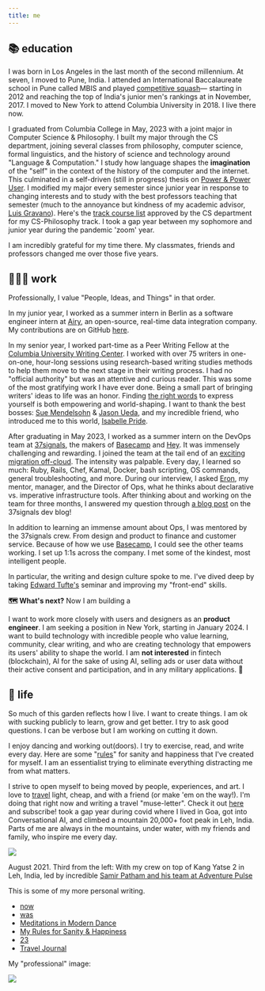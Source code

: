 ```yaml
---
title: me
---
```

## 📚 education
I was born in Los Angeles in the last month of the second millennium. At seven, I moved to Pune, India. I attended an International Baccalaureate school in Pune called MBIS and played [competitive squash](https://youtu.be/BZ3n9XHfAy8?t=1637)— starting in 2012 and reaching the top of India's junior men's rankings at in November, 2017. I moved to New York to attend Columbia University in 2018. I live there now.

I graduated from Columbia College in May, 2023 with a joint major in Computer Science & Philosophy. I built my major through the CS department, joining several classes from philosophy, computer science, formal linguistics, and the history of science and technology around "Language & Computation." I study how language shapes the **imagination** of the "self"  in the context of the history of the computer and the internet. This culminated in a self-driven (still in progress) thesis on [Power & Power User](digital-garden/technology/Independent%20Study/Power%20&%20Power%20User%20-%20Prospectus.md). I modified my major every semester since junior year in response to changing interests and to study with the best professors teaching that semester (much to the annoyance but kindness of my academic advisor, [Luis Gravano]()). Here's the [track course list](media/columbia-cs-track.pdf) approved by the CS department for my CS-Philosophy track. I took a gap year between my sophomore and junior year during the pandemic 'zoom' year.

I am incredibly grateful for my time there. My classmates, friends and professors changed me over those five years. 

## 🧑🏽‍💻 work
Professionally, I value "People, Ideas, and Things" in that order. 

In my junior year, I worked as a summer intern in Berlin as a software engineer intern at [Airy](https://airy.co/), an open-source, real-time data integration company. My contributions are on GitHub [here](https://github.com/airyhq/airy/pulls?q=is%3Aclosed+author%3Aarmanjindal). 

In my senior year, I worked part-time as a Peer Writing Fellow at the [Columbia University Writing Center](https://www.college.columbia.edu/core/node/4083).  I worked with over 75 writers in one-on-one, hour-long sessions using research-based writing studies methods to help them move to the next stage in their writing process. I had no "official authority" but was an attentive and curious reader. This was some of the most gratifying work I have ever done. Being a small part of bringing writers' ideas to life was an honor. Finding [the right words](digital-garden/philosophy/Jugaad%20and%20the%20Power%20of%20the%20Right%20Word.md) to express yourself is both empowering and world-shaping. I want to thank the best bosses: [Sue Mendelsohn](https://english.columbia.edu/content/sue-mendelsohn) & [Jason Ueda](https://www.college.columbia.edu/core/uwp/writing-center/consultants#JasonU), and my incredible friend, who introduced me to this world, [Isabelle Pride](https://www.linkedin.com/in/isabellepride/).

After graduating in May 2023, I worked as a summer intern on the DevOps team at [37signals](https://37signals.com/), the makers of [Basecamp](https://basecamp.com/) and [Hey](https://www.hey.com/).  It was immensely challenging and rewarding. I joined the team at the tail end of an [exciting migration off-cloud](https://basecamp.com/cloud-exit). The intensity was palpable. Every day, I learned so much: Ruby, Rails, Chef, Kamal, Docker, bash scripting, OS commands, general troubleshooting, and more. During our interview, I asked [Eron](https://dev.37signals.com/author/eron/), my mentor, manager, and the Director of Ops, what he thinks about declarative vs. imperative infrastructure tools. After thinking about and working on the team for three months, I answered my question through [a blog post](https://dev.37signals.com/leaning-imperative/) on the 37signals dev blog!

In addition to learning an immense amount about Ops, I was mentored by the 37signals crew. From design and product to finance and customer service. Because of how we use [Basecamp](https://basecamp.com/), I could see the other teams working. I set up 1:1s across the company. I met some of the kindest, most intelligent people. 

In particular, the writing and design culture spoke to me. I've dived deep by taking [Edward Tufte's](https://www.edwardtufte.com/tufte/) seminar and improving my "front-end" skills. 

**🗺️ What's next?**
Now I am building a 

I want to work more closely with users and designers as an **product engineer**. I am seeking a position in New York, starting in January 2024. I want to build technology with incredible people who value learning, community, clear writing, and who are creating technology that empowers its users' ability to shape the world. I am **not interested** in fintech (blockchain), AI for the sake of using AI, selling ads or user data without their active consent and participation, and in any military applications. 🙏 
## 🚀 life
So much of this garden reflects how I live. I want to create things. I am ok with sucking publicly to learn, grow and get better. I try to ask good questions. I can be verbose but I am working on cutting it down. 

I enjoy dancing and working out(doors). I try to exercise, read, and write every day. Here are some "[rules](digital-garden/My%20Rules%20for%20Sanity%20&%20Happiness.md)" for sanity and happiness that I've created for myself. I am an essentialist trying to eliminate everything distracting me from what matters. 

I strive to open myself to being moved by people, experiences, and art. I love to [travel](digital-garden/travel%20and%20life%20journal/Travel.md) light, cheap, and with a friend (or make 'em on the way!). I'm doing that right now and writing a travel "muse-letter". Check it out [here](https://world.hey.com/arman.jindal) and subscribe! took a gap year during covid where I lived in Goa, got into Conversational AI, and  climbed a mountain 20,000+ foot peak in Leh, India. Parts of me are always in the mountains, under water, with my friends and family, who inspire me every day. 


![](media/kang-yatse.jpg)

August 2021. Third from the left: With my crew on top of Kang Yatse 2 in Leh, India, led by incredible [Samir Patham and his team at Adventure Pulse](https://adventure-pulse.com/)

This is some of my more personal writing.
- [now](digital-garden/now.md)
- [was](digital-garden/was.md)
- [Meditations in Modern Dance](digital-garden/Meditations%20on%20Modern%20Dance.md)
- [My Rules for Sanity & Happiness](digital-garden/My%20Rules%20for%20Sanity%20&%20Happiness.md)
- [23](private/23.md)
- [Travel Journal](digital-garden/travel%20and%20life%20journal/Travel.md)

My "professional" image: 

![ ](media/profesh-photo.jpeg)

